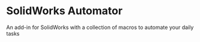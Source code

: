 # SolidWorks Automator

An add-in for SolidWorks with a collection of macros to automate your daily tasks
